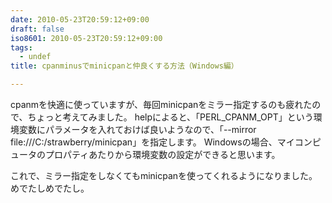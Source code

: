 ```yaml
---
date: 2010-05-23T20:59:12+09:00
draft: false
iso8601: 2010-05-23T20:59:12+09:00
tags:
  - undef
title: cpanminusでminicpanと仲良くする方法（Windows編）

---
```


cpanmを快適に使っていますが、毎回minicpanをミラー指定するのも疲れたので、ちょっと考えてみました。
helpによると、「PERL_CPANM_OPT」という環境変数にパラメータを入れておけば良いようなので、「--mirror file:///C:/strawberry/minicpan」を指定します。
Windowsの場合、マイコンピュータのプロパティあたりから環境変数の設定ができると思います。

これで、ミラー指定をしなくてもminicpanを使ってくれるようになりました。
めでたしめでたし。
    	
